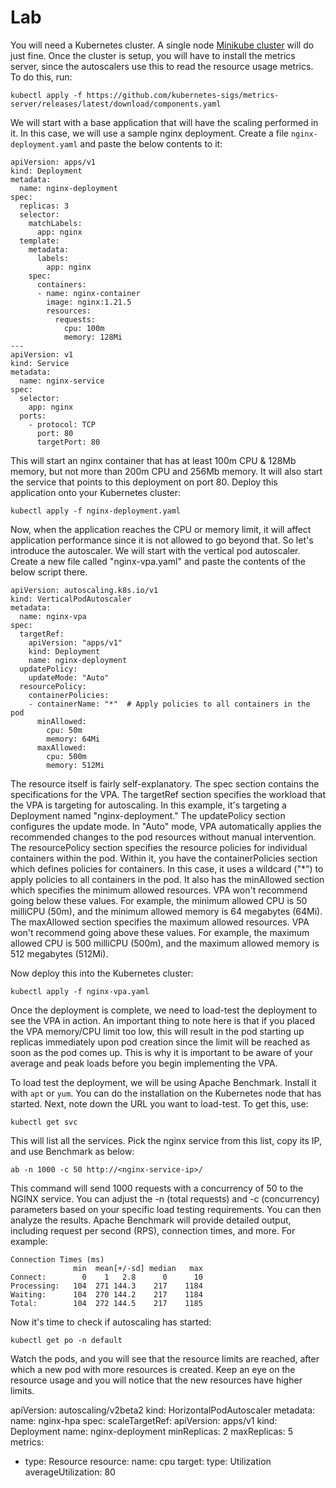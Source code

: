 # Lab

You will need a Kubernetes cluster. A single node [Minikube cluster](https://minikube.sigs.k8s.io/docs/start/) will do just fine. Once the cluster is setup, you will have to install the metrics server, since the autoscalers use this to read the resource usage metrics. To do this, run:

```
kubectl apply -f https://github.com/kubernetes-sigs/metrics-server/releases/latest/download/components.yaml
```

We will start with a base application that will have the scaling performed in it. In this case, we will use a sample nginx deployment. Create a file `nginx-deployment.yaml` and paste the below contents to it:



```
apiVersion: apps/v1
kind: Deployment
metadata:
  name: nginx-deployment
spec:
  replicas: 3
  selector:
    matchLabels:
      app: nginx
  template:
    metadata:
      labels:
        app: nginx
    spec:
      containers:
      - name: nginx-container
        image: nginx:1.21.5
        resources:
          requests:
            cpu: 100m
            memory: 128Mi
---
apiVersion: v1
kind: Service
metadata:
  name: nginx-service
spec:
  selector:
    app: nginx
  ports:
    - protocol: TCP
      port: 80
      targetPort: 80
```

This will start an nginx container that has at least 100m CPU & 128Mb memory, but not more than 200m CPU and 256Mb memory. It will also start the service that points to this deployment on port 80. Deploy this application onto your Kubernetes cluster:

```
kubectl apply -f nginx-deployment.yaml
```

Now, when the application reaches the CPU or memory limit, it will affect application performance since it is not allowed to go beyond that. So let's introduce the autoscaler. We will start with the vertical pod autoscaler. Create a new file called "nginx-vpa.yaml" and paste the contents of the below script there.

```
apiVersion: autoscaling.k8s.io/v1
kind: VerticalPodAutoscaler
metadata:
  name: nginx-vpa
spec:
  targetRef:
    apiVersion: "apps/v1"
    kind: Deployment
    name: nginx-deployment
  updatePolicy:
    updateMode: "Auto"
  resourcePolicy:
    containerPolicies:
    - containerName: "*"  # Apply policies to all containers in the pod
      minAllowed:
        cpu: 50m
        memory: 64Mi
      maxAllowed:
        cpu: 500m
        memory: 512Mi
```

The resource itself is fairly self-explanatory. The spec section contains the specifications for the VPA. The targetRef section specifies the workload that the VPA is targeting for autoscaling. In this example, it's targeting a Deployment named "nginx-deployment." The updatePolicy section configures the update mode. In "Auto" mode, VPA automatically applies the recommended changes to the pod resources without manual intervention. The resourcePolicy section specifies the resource policies for individual containers within the pod. Within it, you have the containerPolicies section which defines policies for containers. In this case, it uses a wildcard ("*") to apply policies to all containers in the pod. It also has the minAllowed section which specifies the minimum allowed resources. VPA won't recommend going below these values. For example, the minimum allowed CPU is 50 milliCPU (50m), and the minimum allowed memory is 64 megabytes (64Mi). The maxAllowed section specifies the maximum allowed resources. VPA won't recommend going above these values. For example, the maximum allowed CPU is 500 milliCPU (500m), and the maximum allowed memory is 512 megabytes (512Mi).

Now deploy this into the Kubernetes cluster:

```
kubectl apply -f nginx-vpa.yaml
```

Once the deployment is complete, we need to load-test the deployment to see the VPA in action. An important thing to note here is that if you placed the VPA memory/CPU limit too low, this will result in the pod starting up replicas immediately upon pod creation since the limit will be reached as soon as the pod comes up. This is why it is important to be aware of your average and peak loads before you begin implementing the VPA.

To load test the deployment, we will be using Apache Benchmark. Install it with `apt` or `yum`. You can do the installation on the Kubernetes node that has started. Next, note down the URL you want to load-test. To get this, use:

```
kubectl get svc
```

This will list all the services. Pick the nginx service from this list, copy its IP, and use Benchmark as below:

```
ab -n 1000 -c 50 http://<nginx-service-ip>/
```

This command will send 1000 requests with a concurrency of 50 to the NGINX service. You can adjust the -n (total requests) and -c (concurrency) parameters based on your specific load testing requirements. You can then analyze the results. Apache Benchmark will provide detailed output, including request per second (RPS), connection times, and more. For example:

```
Connection Times (ms)
              min  mean[+/-sd] median   max
Connect:        0    1   2.8      0      10
Processing:   104  271 144.3    217    1184
Waiting:      104  270 144.2    217    1184
Total:        104  272 144.5    217    1185
```

Now it's time to check if autoscaling has started:

```
kubectl get po -n default
```

Watch the pods, and you will see that the resource limits are reached, after which a new pod with more resources is created. Keep an eye on the resource usage and you will notice that the new resources have higher limits.

apiVersion: autoscaling/v2beta2
kind: HorizontalPodAutoscaler
metadata:
  name: nginx-hpa
spec:
  scaleTargetRef:
    apiVersion: apps/v1
    kind: Deployment
    name: nginx-deployment
  minReplicas: 2
  maxReplicas: 5
  metrics:
  - type: Resource
    resource:
      name: cpu
      target:
        type: Utilization
        averageUtilization: 80
```